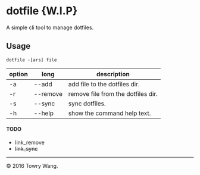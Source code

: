 
# dotfile {W.I.P}

A simple cli tool to manage dotfiles.



## Usage

`dotfile -[ars] file`

| option | long     | description                        |
| ------ | -------- | ---------------------------------- |
| -a     | --add    | add file to the dotfiles dir.      |
| -r     | --remove | remove file from the dotfiles dir. |
| -s     | --sync   | sync dotfiles.                     |
| -h     | --help   | show the command help text.        |



#### TODO

- link_remove
- ~~link_sync~~

---
&copy; 2016 Towry Wang.
